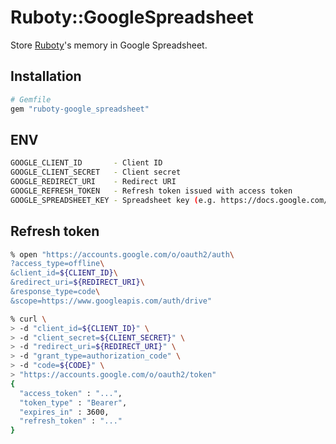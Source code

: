# Ruboty::GoogleSpreadsheet

Store [Ruboty](https://github.com/r7kamura/ruboty/)'s memory in Google Spreadsheet.

## Installation

```ruby
# Gemfile
gem "ruboty-google_spreadsheet"
```

## ENV

```bash
GOOGLE_CLIENT_ID       - Client ID
GOOGLE_CLIENT_SECRET   - Client secret
GOOGLE_REDIRECT_URI    - Redirect URI
GOOGLE_REFRESH_TOKEN   - Refresh token issued with access token
GOOGLE_SPREADSHEET_KEY - Spreadsheet key (e.g. https://docs.google.com/spreadsheets/d/<key>/edit#gid=0)
```

## Refresh token

```bash
% open "https://accounts.google.com/o/oauth2/auth\
?access_type=offline\
&client_id=${CLIENT_ID}\
&redirect_uri=${REDIRECT_URI}\
&response_type=code\
&scope=https://www.googleapis.com/auth/drive"
```

```bash
% curl \
> -d "client_id=${CLIENT_ID}" \
> -d "client_secret=${CLIENT_SECRET}" \
> -d "redirect_uri=${REDIRECT_URI}" \
> -d "grant_type=authorization_code" \
> -d "code=${CODE}" \
> "https://accounts.google.com/o/oauth2/token"
{
  "access_token" : "...",
  "token_type" : "Bearer",
  "expires_in" : 3600,
  "refresh_token" : "..."
}
```
